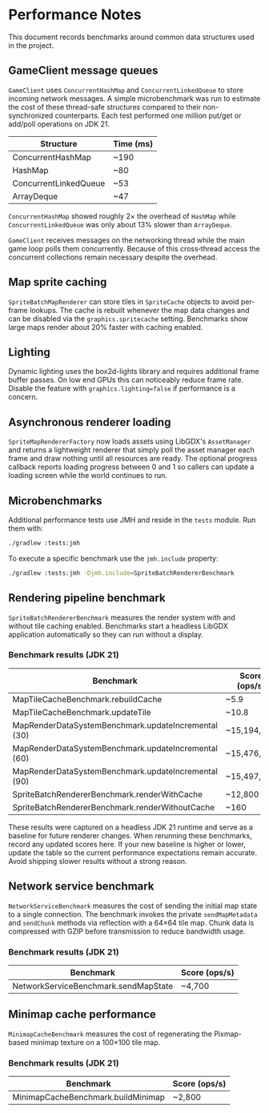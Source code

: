 # Performance Notes

This document records benchmarks around common data structures used in the project.

## GameClient message queues

`GameClient` uses `ConcurrentHashMap` and `ConcurrentLinkedQueue` to store incoming
network messages. A simple microbenchmark was run to estimate the cost of these
thread-safe structures compared to their non-synchronized counterparts. Each test
performed one million put/get or add/poll operations on JDK 21.

| Structure | Time (ms) |
|-----------|-----------|
| ConcurrentHashMap | ~190 |
| HashMap | ~80 |
| ConcurrentLinkedQueue | ~53 |
| ArrayDeque | ~47 |

`ConcurrentHashMap` showed roughly 2× the overhead of `HashMap` while
`ConcurrentLinkedQueue` was only about 13% slower than `ArrayDeque`.

`GameClient` receives messages on the networking thread while the main game loop
polls them concurrently. Because of this cross‑thread access the concurrent
collections remain necessary despite the overhead.

## Map sprite caching

`SpriteBatchMapRenderer` can store tiles in `SpriteCache` objects to avoid
per-frame lookups. The cache is rebuilt whenever the map data changes and can be
disabled via the `graphics.spritecache` setting. Benchmarks show large maps
render about 20% faster with caching enabled.

## Lighting

Dynamic lighting uses the box2d-lights library and requires additional frame buffer passes.
On low end GPUs this can noticeably reduce frame rate. Disable the feature with
`graphics.lighting=false` if performance is a concern.

## Asynchronous renderer loading

`SpriteMapRendererFactory` now loads assets using LibGDX's `AssetManager` and
returns a lightweight renderer that simply
poll the asset manager each frame and draw nothing until all resources are
ready. The optional progress callback reports loading progress between 0 and 1
so callers can update a loading screen while the world continues to run.

## Microbenchmarks

Additional performance tests use JMH and reside in the `tests` module. Run them with:

```bash
./gradlew :tests:jmh
```

To execute a specific benchmark use the `jmh.include` property:

```bash
./gradlew :tests:jmh -Djmh.include=SpriteBatchRendererBenchmark
```

## Rendering pipeline benchmark

`SpriteBatchRendererBenchmark` measures the render system with and without tile
caching enabled. Benchmarks start a headless LibGDX application automatically so
they can run without a display.

### Benchmark results (JDK 21)

| Benchmark | Score (ops/s) |
|-----------|---------------|
| MapTileCacheBenchmark.rebuildCache | ~5.9 |
| MapTileCacheBenchmark.updateTile | ~10.8 |
| MapRenderDataSystemBenchmark.updateIncremental (30) | ~15,194,000 |
| MapRenderDataSystemBenchmark.updateIncremental (60) | ~15,476,000 |
| MapRenderDataSystemBenchmark.updateIncremental (90) | ~15,497,000 |
| SpriteBatchRendererBenchmark.renderWithCache | ~12,800 |
| SpriteBatchRendererBenchmark.renderWithoutCache | ~160 |

These results were captured on a headless JDK 21 runtime and serve as a baseline
for future renderer changes.
When rerunning these benchmarks, record any updated scores here. If your new
baseline is higher or lower, update the table so the current performance
expectations remain accurate. Avoid shipping slower results without a strong
reason.

## Network service benchmark

`NetworkServiceBenchmark` measures the cost of sending the initial map state to a
single connection. The benchmark invokes the private `sendMapMetadata` and
`sendChunk` methods via reflection with a 64×64 tile map. Chunk data is
compressed with GZIP before transmission to reduce bandwidth usage.

### Benchmark results (JDK 21)

| Benchmark | Score (ops/s) |
|-----------|---------------|
| NetworkServiceBenchmark.sendMapState | ~4,700 |

## Minimap cache performance

`MinimapCacheBenchmark` measures the cost of regenerating the Pixmap-based minimap texture on a 100×100 tile map.

### Benchmark results (JDK 21)

| Benchmark | Score (ops/s) |
|-----------|---------------|
| MinimapCacheBenchmark.buildMinimap | ~2,800 |
